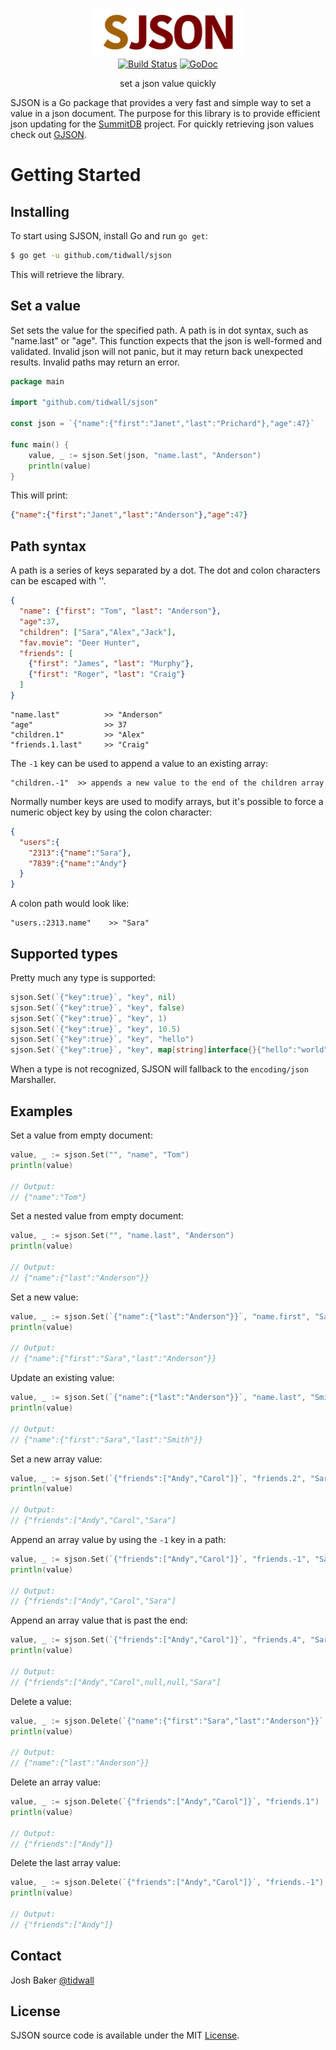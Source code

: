 <p align="center">
<img 
    src="logo.png" 
    width="240" height="78" border="0" alt="SJSON">
<br>
<a href="https://travis-ci.org/tidwall/sjson"><img src="https://img.shields.io/travis/tidwall/sjson.svg?style=flat-square" alt="Build Status"></a>
<a href="https://godoc.org/github.com/tidwall/sjson"><img src="https://img.shields.io/badge/api-reference-blue.svg?style=flat-square" alt="GoDoc"></a>
</p>

<p align="center">set a json value quickly</a></p>

SJSON is a Go package that provides a very fast and simple way to set a value in a json document. The purpose for this library is to provide efficient json updating for the [SummitDB](https://github.com/tidwall/summitdb) project. 
For quickly retrieving json values check out [GJSON](https://github.com/tidwall/gjson).

Getting Started
===============

Installing
----------

To start using SJSON, install Go and run `go get`:

```sh
$ go get -u github.com/tidwall/sjson
```

This will retrieve the library.

Set a value
-----------
Set sets the value for the specified path. 
A path is in dot syntax, such as "name.last" or "age". 
This function expects that the json is well-formed and validated. 
Invalid json will not panic, but it may return back unexpected results.
Invalid paths may return an error.

```go
package main

import "github.com/tidwall/sjson"

const json = `{"name":{"first":"Janet","last":"Prichard"},"age":47}`

func main() {
	value, _ := sjson.Set(json, "name.last", "Anderson")
	println(value)
}
```

This will print:

```json
{"name":{"first":"Janet","last":"Anderson"},"age":47}
```

Path syntax
-----------

A path is a series of keys separated by a dot.
The dot and colon characters can be escaped with '\'.

```json
{
  "name": {"first": "Tom", "last": "Anderson"},
  "age":37,
  "children": ["Sara","Alex","Jack"],
  "fav.movie": "Deer Hunter",
  "friends": [
	{"first": "James", "last": "Murphy"},
	{"first": "Roger", "last": "Craig"}
  ]
}
```
```
"name.last"          >> "Anderson"
"age"                >> 37
"children.1"         >> "Alex"
"friends.1.last"     >> "Craig"
```

The `-1` key can be used to append a value to an existing array:

```
"children.-1"  >> appends a new value to the end of the children array
```

Normally number keys are used to modify arrays, but it's possible to force a numeric object key by using the colon character:

```json
{
  "users":{
    "2313":{"name":"Sara"},
    "7839":{"name":"Andy"}
  }
}
```

A colon path would look like:

```
"users.:2313.name"    >> "Sara"
```

Supported types
---------------

Pretty much any type is supported:

```go
sjson.Set(`{"key":true}`, "key", nil)
sjson.Set(`{"key":true}`, "key", false)
sjson.Set(`{"key":true}`, "key", 1)
sjson.Set(`{"key":true}`, "key", 10.5)
sjson.Set(`{"key":true}`, "key", "hello")
sjson.Set(`{"key":true}`, "key", map[string]interface{}{"hello":"world"})
```

When a type is not recognized, SJSON will fallback to the `encoding/json` Marshaller.


Examples
--------

Set a value from empty document:
```go
value, _ := sjson.Set("", "name", "Tom")
println(value)

// Output:
// {"name":"Tom"}
```

Set a nested value from empty document:
```go
value, _ := sjson.Set("", "name.last", "Anderson")
println(value)

// Output:
// {"name":{"last":"Anderson"}}
```

Set a new value:
```go
value, _ := sjson.Set(`{"name":{"last":"Anderson"}}`, "name.first", "Sara")
println(value)

// Output:
// {"name":{"first":"Sara","last":"Anderson"}}
```

Update an existing value:
```go
value, _ := sjson.Set(`{"name":{"last":"Anderson"}}`, "name.last", "Smith")
println(value)

// Output:
// {"name":{"first":"Sara","last":"Smith"}}
```

Set a new array value:
```go
value, _ := sjson.Set(`{"friends":["Andy","Carol"]}`, "friends.2", "Sara")
println(value)

// Output:
// {"friends":["Andy","Carol","Sara"]
```

Append an array value by using the `-1` key in a path:
```go
value, _ := sjson.Set(`{"friends":["Andy","Carol"]}`, "friends.-1", "Sara")
println(value)

// Output:
// {"friends":["Andy","Carol","Sara"]
```

Append an array value that is past the end:
```go
value, _ := sjson.Set(`{"friends":["Andy","Carol"]}`, "friends.4", "Sara")
println(value)

// Output:
// {"friends":["Andy","Carol",null,null,"Sara"]
```

Delete a value:
```go
value, _ := sjson.Delete(`{"name":{"first":"Sara","last":"Anderson"}}`, "name.first")
println(value)

// Output:
// {"name":{"last":"Anderson"}}
```

Delete an array value:
```go
value, _ := sjson.Delete(`{"friends":["Andy","Carol"]}`, "friends.1")
println(value)

// Output:
// {"friends":["Andy"]}
```

Delete the last array value:
```go
value, _ := sjson.Delete(`{"friends":["Andy","Carol"]}`, "friends.-1")
println(value)

// Output:
// {"friends":["Andy"]}
```

## Contact
Josh Baker [@tidwall](http://twitter.com/tidwall)

## License

SJSON source code is available under the MIT [License](/LICENSE).
